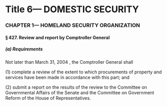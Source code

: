 
# Title 6— DOMESTIC SECURITY
### CHAPTER 1— HOMELAND SECURITY ORGANIZATION
#### § 427. Review and report by Comptroller General
##### (a) Requirements

Not later than March 31, 2004 , the Comptroller General shall

(1) complete a review of the extent to which procurements of property and services have been made in accordance with this part; and

(2) submit a report on the results of the review to the Committee on Governmental Affairs of the Senate and the Committee on Government Reform of the House of Representatives.
